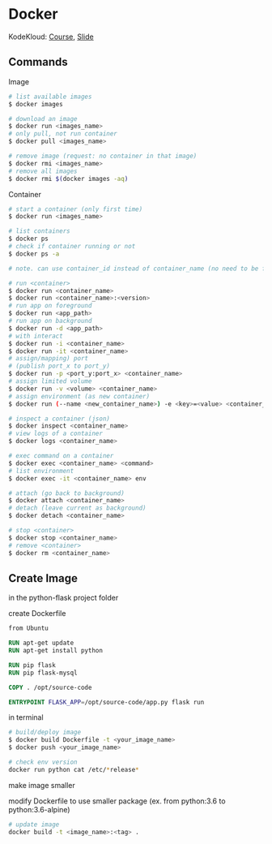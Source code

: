 # Docker

KodeKloud: [Course](https://kodekloud.com/p/docker-for-the-absolute-beginner-hands-on), [Slide](1%20Docker%20for%20Beginners.pdf)

## Commands

Image

```bash
# list available images
$ docker images

# download an image
$ docker run <images_name>
# only pull, not run container
$ docker pull <images_name>

# remove image (request: no container in that image)
$ docker rmi <images_name>
# remove all images
$ docker rmi $(docker images -aq)
```

Container

```bash
# start a container (only first time)
$ docker run <images_name>

# list containers
$ docker ps
# check if container running or not
$ docker ps -a

# note. can use container_id instead of container_name (no need to be full id)

# run <container>
$ docker run <container_name>
$ docker run <container_name>:<version>
# run app on foreground
$ docker run <app_path>
# run app on background
$ docker run -d <app_path>
# with interact
$ docker run -i <container_name>
$ docker run -it <container_name>
# assign/mapping) port
# (publish port_x to port_y)
$ docker run -p <port_y:port_x> <container_name>
# assign limited volume
$ docker run -v <volume> <container_name>
# assign environment (as new container)
$ docker run (--name <new_container_name>) -e <key>=<value> <container_name>

# inspect a container (json)
$ docker inspect <container_name>
# view logs of a container
$ docker logs <container_name>

# exec command on a container
$ docker exec <container_name> <command>
# list environment
$ docker exec -it <container_name> env

# attach (go back to background)
$ docker attach <container_name>
# detach (leave current as background)
$ docker detach <container_name>

# stop <container>
$ docker stop <container_name>
# remove <container>
$ docker rm <container_name>
```

## Create Image

in the python-flask project folder

create Dockerfile

```Dockerfile
from Ubuntu

RUN apt-get update
RUN apt-get install python

RUN pip flask
RUN pip flask-mysql

COPY . /opt/source-code

ENTRYPOINT FLASK_APP=/opt/source-code/app.py flask run
```

in terminal

```bash
# build/deploy image
$ docker build Dockerfile -t <your_image_name>
$ docker push <your_image_name>
```

```bash
# check env version
docker run python cat /etc/*release*
```

make image smaller

modify Dockerfile to use smaller package (ex. from python:3.6 to python:3.6-alpine)

```bash
# update image
docker build -t <image_name>:<tag> .
```
